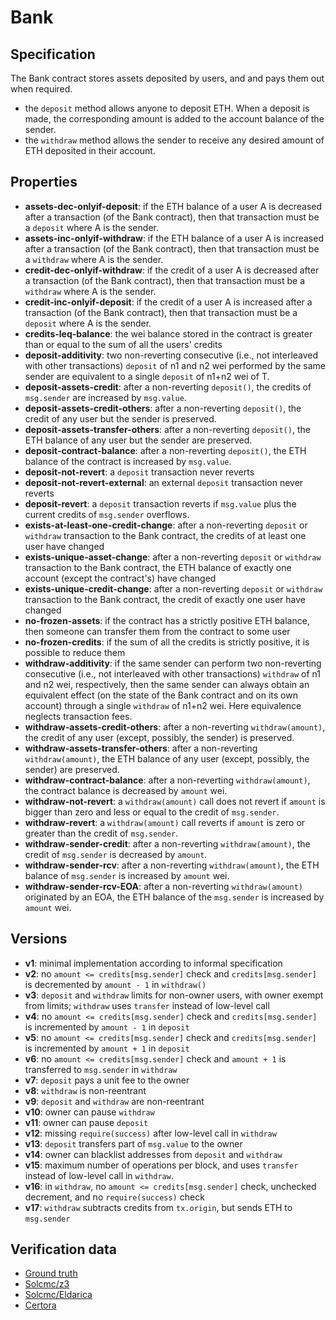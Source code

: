 # Bank

## Specification
The Bank contract stores assets deposited by users, and and pays them out when required. 
- the `deposit` method allows anyone to deposit ETH. When a deposit is made, the corresponding amount is added to the account balance of the sender. 
- the `withdraw` method allows the sender to receive any desired amount of ETH deposited in their account.

## Properties
- **assets-dec-onlyif-deposit**: if the ETH balance of a user A is decreased after a transaction (of the Bank contract), then that transaction must be a `deposit` where A is the sender.
- **assets-inc-onlyif-withdraw**: if the ETH balance of a user A is increased after a transaction (of the Bank contract), then that transaction must be a `withdraw` where A is the sender.
- **credit-dec-onlyif-withdraw**: if the credit of a user A is decreased after a transaction (of the Bank contract), then that transaction must be a `withdraw` where A is the sender.
- **credit-inc-onlyif-deposit**: if the credit of a user A is increased after a transaction (of the Bank contract), then that transaction must be a `deposit` where A is the sender.
- **credits-leq-balance**: the wei balance stored in the contract is greater than or equal to the sum of all the users' credits
- **deposit-additivity**: two non-reverting consecutive (i.e., not interleaved with other transactions) `deposit` of n1 and n2 wei performed by the same sender are equivalent to a single `deposit` of n1+n2 wei of T.
- **deposit-assets-credit**: after a non-reverting `deposit()`, the credits of `msg.sender` are increased by `msg.value`.
- **deposit-assets-credit-others**: after a non-reverting `deposit()`, the credit of any user but the sender is preserved.
- **deposit-assets-transfer-others**: after a non-reverting `deposit()`, the ETH balance of any user but the sender are preserved.
- **deposit-contract-balance**: after a non-reverting `deposit()`, the ETH balance of the contract is increased by `msg.value`.
- **deposit-not-revert**: a `deposit` transaction never reverts
- **deposit-not-revert-external**: an external `deposit` transaction never reverts
- **deposit-revert**: a `deposit` transaction reverts if `msg.value` plus the current credits of `msg.sender` overflows.
- **exists-at-least-one-credit-change**: after a non-reverting `deposit` or `withdraw` transaction to the Bank contract, the credits of at least one user have changed
- **exists-unique-asset-change**: after a non-reverting `deposit` or `withdraw` transaction to the Bank contract, the ETH balance of exactly one account (except the contract's) have changed
- **exists-unique-credit-change**: after a non-reverting `deposit` or `withdraw` transaction to the Bank contract, the credit of exactly one user have changed
- **no-frozen-assets**: if the contract has a strictly positive ETH balance, then someone can transfer them from the contract to some user
- **no-frozen-credits**: if the sum of all the credits is strictly positive, it is possible to reduce them
- **withdraw-additivity**: if the same sender can perform two non-reverting consecutive (i.e., not interleaved with other transactions) `withdraw` of n1 and n2 wei, respectively, then the same sender can always obtain an equivalent effect (on the state of the Bank contract and on its own account) through a single `withdraw` of n1+n2 wei. Here equivalence neglects transaction fees.
- **withdraw-assets-credit-others**: after a non-reverting `withdraw(amount)`, the credit of any user (except, possibly, the sender) is preserved.
- **withdraw-assets-transfer-others**: after a non-reverting `withdraw(amount)`, the ETH balance of any user (except, possibly, the sender) are preserved.
- **withdraw-contract-balance**: after a non-reverting `withdraw(amount)`, the contract balance is decreased by `amount` wei.
- **withdraw-not-revert**: a `withdraw(amount)` call does not revert if `amount` is bigger than zero and less or equal to the credit of `msg.sender`.
- **withdraw-revert**: a `withdraw(amount)` call reverts if `amount` is zero or greater than the credit of `msg.sender`.
- **withdraw-sender-credit**: after a non-reverting `withdraw(amount)`, the credit of `msg.sender` is decreased by `amount`.
- **withdraw-sender-rcv**: after a non-reverting `withdraw(amount)`, the ETH balance of `msg.sender` is increased by `amount` wei.
- **withdraw-sender-rcv-EOA**: after a non-reverting `withdraw(amount)` originated by an EOA, the ETH balance of the `msg.sender` is increased by `amount` wei.

## Versions
- **v1**: minimal implementation according to informal specification
- **v2**: no `amount <= credits[msg.sender]` check and `credits[msg.sender]` is decremented by `amount - 1` in `withdraw()`
- **v3**: `deposit` and `withdraw` limits for non-owner users, with owner exempt from limits; `withdraw` uses `transfer` instead of low-level call 
- **v4**: no `amount <= credits[msg.sender]` check and `credits[msg.sender]` is incremented by `amount - 1` in `deposit`
- **v5**: no `amount <= credits[msg.sender]` check and `credits[msg.sender]` is incremented by `amount + 1` in `deposit`
- **v6**: no `amount <= credits[msg.sender]` check and `amount + 1` is transferred to `msg.sender` in `withdraw`
- **v7**: `deposit` pays a unit fee to the owner
- **v8**: `withdraw` is non-reentrant
- **v9**: `deposit` and `withdraw` are non-reentrant
- **v10**: owner can pause `withdraw`
- **v11**: owner can pause `deposit`
- **v12**: missing `require(success)` after low-level call in `withdraw`
- **v13**: `deposit` transfers part of `msg.value` to the owner
- **v14**: owner can blacklist addresses from `deposit` and `withdraw`
- **v15**: maximum number of operations per block, and uses `transfer` instead of low-level call in `withdraw`.
- **v16**: in `withdraw`, no `amount <= credits[msg.sender]` check, unchecked decrement, and no `require(success)` check
- **v17**: `withdraw` subtracts credits from `tx.origin`, but sends ETH to `msg.sender`

## Verification data

- [Ground truth](ground-truth.csv)
- [Solcmc/z3](solcmc-z3.csv)
- [Solcmc/Eldarica](solcmc-eld.csv)
- [Certora](certora.csv)

